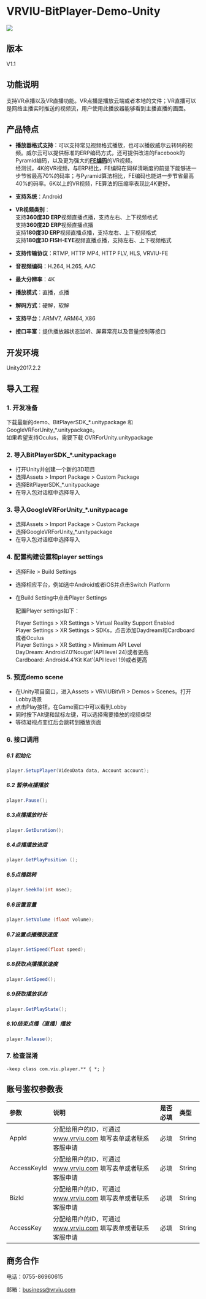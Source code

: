 # VRVIU-BitPlayer-Demo-Unity

[![](https://img.shields.io/badge/Powered%20by-vrviu.com-brightgreen.svg)](https://vrviu.com)

## 版本
V1.1

## 功能说明
支持VR点播以及VR直播功能。VR点播是播放云端或者本地的文件；VR直播可以是网络主播实时推送的视频流，用户使用此播放器能够看到主播直播的画面。

## 产品特点
* **播放器格式支持**：可以支持常见视频格式播放，也可以播放威尔云转码的视频。威尔云可以提供标准的ERP编码方式，还可提供改进的Facebook的Pyramid编码，以及更为强大的[**FE编码**](https://www.vrviu.com/technology.html)的VR视频。  
经测试，4K的VR视频，与ERP相比，FE编码在同样清晰度的前提下能够进一步节省最高70%的码率；与Pyramid算法相比，FE编码也能进一步节省最高40%的码率。6K以上的VR视频，FE算法的压缩率表现比4K更好。

* **支持系统**：Android

* **VR视频类别**：  
    支持**360度3D ERP**视频直播点播，支持左右、上下视频格式  
    支持**360度2D ERP**视频直播点播  
    支持**180度3D ERP**视频直播点播，支持左右、上下视频格式  
    支持**180度3D FISH-EYE**视频直播点播，支持左右、上下视频格式

* **支持传输协议**：RTMP, HTTP MP4, HTTP FLV, HLS, VRVIU-FE

* **音视频编码**：H.264, H.265, AAC

* **最大分辨率**：4K

* **播放模式**：直播，点播

* **解码方式**：硬解，软解

* **支持平台**：ARMV7, ARM64, X86

* **接口丰富**：提供播放器状态监听、屏幕常亮以及音量控制等接口

## 开发环境
Unity2017.2.2

## 导入工程
### 1. 开发准备
下载最新的demo、BitPlayerSDK_\*.unitypackage 和 GoogleVRForUnity_\*.unitypackage。  
如果希望支持Oculus，需要下载 OVRForUnity.unitypackage

### 2. 导入BitPlayerSDK_\*.unitypackage

* 打开Unity并创建一个新的3D项目
* 选择Assets > Import Package > Custom Package
* 选择BitPlayerSDK_\*.unitypackage
* 在导入包对话框中选择导入

### 3. 导入GoogleVRForUnity_\*.unitypacage

* 选择Assets > Import Package > Custom Package
* 选择GoogleVRForUnity_\*.unitypackage
* 在导入包对话框中选择导入

### 4. 配置构建设置和player settings

* 选择File > Build Settings
* 选择相应平台，例如选中Android或者iOS并点击Switch Platform
* 在Build Setting中点击Player Settings

  配置Player settings如下：

    Player Settings > XR Settings > Virtual Reality Support	Enabled  
    Player Settings > XR Settings > SDKs，点击添加Daydream和Cardboard或者Oculus  
    Player Settings > XR Setting > Minimum API Level  
    DayDream: Android7.0‘Nougat’(API level 24)或者更高  
    Cardboard: Android4.4’Kit Kat’(API level 19)或者更高

### 5. 预览demo scene

* 在Unity项目窗口，进入Assets > VRVIUBitVR > Demos > Scenes。打开Lobby场景
* 点击Play按钮。在Game窗口中可以看到Lobby
* 同时按下Alt键和鼠标左键，可以选择需要播放的视频类型
* 等待凝视点变红后会跳转到播放页面

### 6. 接口调用

##### 6.1 初始化
```c#
player.SetupPlayer(VideoData data, Account account);
```

##### 6.2 暂停点播播放
```c#
player.Pause();
```

##### 6.3点播播放时长
```c#
player.GetDuration();
```

##### 6.4点播播放进度
```c#
player.GetPlayPosition ();
```

##### 6.5点播跳转
```c#
player.SeekTo(int msec);
```

##### 6.6设置音量
```c#
player.SetVolume (float volume);
```

##### 6.7设置点播播放速度
```c#
player.SetSpeed(float speed);
```

##### 6.8获取点播播放速度
```c#
player.GetSpeed();
```

##### 6.9获取播放状态
```c#
player.GetPlayState();
```

##### 6.10结束点播（直播）播放
```c#
player.Release();
```

### 7. 检查混淆
```proguard
-keep class com.viu.player.** { *; } 
```
## 账号鉴权参数表
 |参数|说明|是否必填|类型|
 |:---|:---|:---|:---|
 |AppId|分配给用户的ID，可通过 www.vrviu.com 填写表单或者联系客服申请|必填|String|
 |AccessKeyId|分配给用户的ID，可通过 www.vrviu.com 填写表单或者联系客服申请|必填|String|
 |BizId|分配给用户的ID，可通过 www.vrviu.com 填写表单或者联系客服申请|必填|String|
 |AccessKey|分配给用户的ID，可通过 www.vrviu.com 填写表单或者联系客服申请|必填|String

## 商务合作
电话：0755-86960615

邮箱：business@vrviu.com
